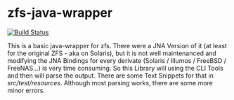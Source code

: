 zfs-java-wrapper
================

[![Build Status](https://consolving.de/jenkins/buildStatus/icon?job=de.javastream.zfs-java-wrapper)](https://consolving.de/jenkins/job/de.javastream.zfs-java-wrapper/)

This is a basic java-wrapper for zfs.
There were a JNA Version of it (at least for the original ZFS - aka on Solaris), but it is not well maintenanced and modifying the JNA Bindings for every derivate (Solaris / Illumos / FreeBSD / FreeNAS...) is very time consuming.
So this Library will using the CLI Tools and then will parse the output.
There are some Text Snippets for that in _src/test/resources_.
Although most parsing works, there are some more minor errors.
